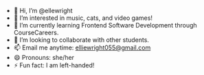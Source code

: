 - 👋 Hi, I’m @ellewright
- 👀 I’m interested in music, cats, and video games!
- 🌱 I’m currently learning Frontend Software Development through CourseCareers.
- 💞️ I’m looking to collaborate with other students.
- 📫 Email me anytime: elliewright055@gmail.com
- 😄 Pronouns: she/her
- ⚡ Fun fact: I am left-handed!

<!---
ellewright/ellewright is a ✨ special ✨ repository because its `README.md` (this file) appears on your GitHub profile.
You can click the Preview link to take a look at your changes.
--->
